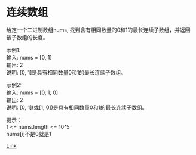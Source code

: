 <h1>连续数组</h1>

给定一个二进制数组nums, 找到含有相同数量的0和1的最长连续子数组，并返回该子数组的长度。</br>

示例1:</br>
输入: nums = [0, 1]</br>
输出: 2</br>
说明: [0, 1]是具有相同数量0和1的最长连续子数组。</br>

示例2:</br>
输入: nums = [0, 1, 0]</br>
输出: 2</br>
说明: [0, 1](或[1, 0])是具有相同数量0和1的最长连续子数组。</br>

提示：</br>
1 <= nums.length <= 10^5</br>
nums[i]不是0就是1</br>

[Link](https://leetcode-cn.com/problems/contiguous-array/)